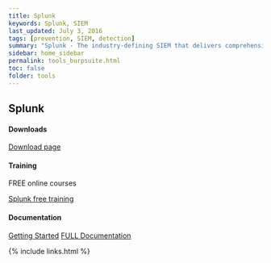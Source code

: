 ```yaml
---
title: Splunk
keywords: Splunk, SIEM
last_updated: July 3, 2016
tags: [prevention, SIEM, detection] 
summary: "Splunk - The industry-defining SIEM that delivers comprehensive visibility, empowers accurate detection with context, and fuels operational efficiency."
sidebar: home_sidebar
permalink: tools_burpsuite.html
toc: false
folder: tools
---
```





<div class="row">
         <div class="col-lg-12">
             <h2 class="page-header">Splunk</h2>
         </div>
         <div class="col-md-3 col-sm-6">
             <div class="panel panel-default text-center">
                 <div class="panel-heading">
                     <span class="fa-stack fa-5x">
                           <i class="fa fa-circle fa-stack-2x text-primary"></i>
                           <i class="fa fa-download fa-stack-1x fa-inverse"></i>
                     </span>
                 </div>
                 <div class="panel-body">
                     <h4>Downloads</h4>
                     <p></p>
                     <a href="https://www.splunk.com/en_us/download.html" class="btn btn-primary">Download page</a>
                 </div>
             </div>
         </div>
         <div class="col-md-3 col-sm-6">
             <div class="panel panel-default text-center">
                 <div class="panel-heading">
                     <span class="fa-stack fa-5x">
                           <i class="fa fa-circle fa-stack-2x text-primary"></i>
                           <i class="fa fa-graduation-cap fa-stack-1x fa-inverse"></i>
                     </span>
                 </div>
                 <div class="panel-body">
                     <h4>Training</h4>
                     <p>FREE online courses</p>
                     <a href="https://www.splunk.com/en_us/training/course-catalog.html?sort=Newest&filters=filterGroup1FreeCourses" class="btn btn-primary">Splunk free training</a>
                 </div>
             </div>
         </div>
         <div class="col-md-3 col-sm-6">
             <div class="panel panel-default text-center">
                 <div class="panel-heading">
                     <span class="fa-stack fa-5x">
                           <i class="fa fa-circle fa-stack-2x text-primary"></i>
                           <i class="fa fa-book fa-stack-1x fa-inverse"></i>
                     </span>
                 </div>
                 <div class="panel-body">
                     <h4>Documentation</h4>
                     <p></p>
                     <a href="https://docs.splunk.com/Documentation/Splunk" class="btn btn-primary">Getting Started</a>
                     <a href="https://docs.splunk.com/Documentation/" class="btn btn-primary">FULL Documentation</a>
                 </div>
             </div>
         </div>
</div>



{% include links.html %}

